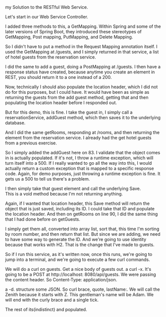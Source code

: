 my Solution to the RESTful Web Service. 

Let's start in our Web Service Controller. 

I added three methods to this, a GetMapping. 
Within Spring and some of the later versions of Spring Boot, 
they introduced these stereotypes of GetMapping, Post mapping, PutMapping, and Delete Mapping. 

So I didn't have to put a method in the Request Mapping annotation itself. 
I used the GetMapping at /guests, and I simply returned in that service, 
a list of hotel guests from the reservation service. 

I did the same to add a guest, doing a PostMapping at /guests. 
I then have a response status have created, because anytime you create an element in REST, 
you should return it to a one instead of a 200. 

Now, technically I should also populate the location header, which I did not do for this purposes, but I could have. 
It would have been as simple as returning the guests from the add guest method, 
getting that and then populating the location header before I responded out. 

But for this demo, this is fine. I take the guest in, I simply call a reservationService, 
addGuest method, which then saves it to the underlying database. 

And I did the same getRooms, responding at /rooms, and then returning the element from the reservation service. 
I already had the get hotel guests from a previous exercise. 

So I simply added the addGuest here on 83.
I validate that the object comes in is actually populated. 
If it's not, I throw a runtime exception, which will turn itself into a 500. 
If I really wanted to go all the way into this, I would actually return a custom exception that is mapped to a specific response code. 
Again, for demo purposes, just throwing a runtime exception is fine. 
It gets us a 500 to tell us there's a problem. 

I then simply take that guest element and call the underlying Save.  
This is a void method because I'm not returning anything. 

Again, if I wanted that location header, this Save method will return the object that is just saved, 
including its ID. I could take that ID and populate the location header. 
And then on getRooms on line 90, I did the same thing that I had done before on getGuests. 

I simply get them all, converted into array list, sort that, this time I'm sorting by room number, and then return that list. 
But since we are adding, we need to have some way to generate the ID. And we're going to use identity because that works with H2. 
That is the change that I've made to guests. 

So if I run this service, as it's written now, once this runs, we're going to jump into a terminal, and we're going to execute a few curl commands. 

We will do a curl on guests. Get a nice body of guests out. 
a curl -x. It's going to be a POST at http://localhost: 8080/api/guests. 
We were passing the content header. So Content-Type: application/json. 

a -d.  structure some JSON. 
So curl brace, quote, lastName:. We will call the Zenith because it starts with Z. 
This gentleman's name will be Adam. We will end with the curly brace and a single tick. 

The rest of its(indistinct) and populated. 